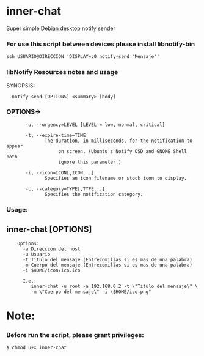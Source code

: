 # inner-chat
Super simple Debian desktop notify sender

###  For use this script between devices please install libnotify-bin
```
ssh USUARIO@DIRECCION 'DISPLAY=:0 notify-send "Mensaje"'
```

### libNotify  Resources notes and usage
 SYNOPSIS:
```
  notify-send [OPTIONS] <summary> [body]                     
```
### OPTIONS-> 
```
       -u, --urgency=LEVEL [LEVEL = low, normal, critical]                   
                                                                             
       -t, --expire-time=TIME                                                
              The duration, in milliseconds, for the notification to appear  
                   on screen. (Ubuntu's Notify OSD and GNOME Shell both      
                   ignore this parameter.)                                   
                                                                             
       -i, --icon=ICON[,ICON...]                                             
              Specifies an icon filename or stock icon to display.           
                                                                             
       -c, --category=TYPE[,TYPE...]                                         
              Specifies the notification category. 
```     
### Usage:
## inner-chat [OPTIONS]
```
	Options:
	  -a Direccion del host
	  -u Usuario
	  -t Titulo del mensaje (Entrecomillas si es mas de una palabra)
	  -m Cuerpo del mensaje (Entrecomillas si es mas de una palabra)
	  -i $HOME/icon/ico.ico

	  I.e.:
	     inner-chat -u root -a 192.168.0.2 -t \"Titulo del mensaje\" \
	     -m \"Cuerpo del mensaje\" -i \$HOME/ico.png"
```

# Note:
### Before run the script, please grant privileges:
```
$ chmod u+x inner-chat
```
